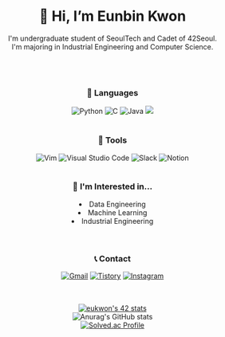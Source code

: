 <!--![header](https://capsule-render.vercel.app/api?type=wave&color=5FD068&height=150&section=header&text=Eunbin&Kwon&fontSize=50)-->
<div align="center">
<h1>👋 Hi, I’m Eunbin Kwon</h1>
</div>
<div align="center">I'm undergraduate student of SeoulTech and Cadet of 42Seoul.<br/>
I'm majoring in Industrial Engineering and Computer Science.</div>

<br/>
<br/>
<br/>

<div align="center"> <h3>🌱 Languages</h3>
<img alt="Python" src="https://img.shields.io/badge/Python-3776AB?style=for-the-badge&logo=python&logoColor=white"/> <img alt="C" src="https://img.shields.io/badge/C-blue?style=for-the-badge&logo=C&logoColor=White"/> <img alt="Java" src="https://img.shields.io/badge/Java-007396?style=for-the-badge&logo=Java&locoColor=White"/> <img src="https://img.shields.io/badge/mysql-4479A1?style=for-the-badge&logo=mysql&logoColor=white">
<br/>
<br/>

<h3>🌿 Tools </h3>
<img alt="Vim", src="https://img.shields.io/badge/VIM-%2311AB00.svg?style=for-the-badge&logo=vim&logoColor=white"/>
<img alt="Visual Studio Code" src="https://img.shields.io/badge/Visual%20Studio%20Code-0078d7.svg?style=for-the-badge&logo=visual-studio-code&logoColor=white"/>
<img alt="Slack" src="https://img.shields.io/badge/Slack-4A154B?style=for-the-badge&logo=slack&logoColor=white"/> 
<img alt="Notion" src="https://img.shields.io/badge/Notion-%23000000.svg?style=for-the-badge&logo=notion&logoColor=white"/>
<br/>
<br/>

<h3>🌳 I'm Interested in...</h3>
<li>Data Engineering</li>
<li>Machine Learning</li>
<li>Industrial Engineering</li>
<br/>
<br/>

<h3>📞 Contact</h3>
<a href="eun61n@gmail.com"><img alt="Gmail" src="https://img.shields.io/badge/Gmail-D14836?style=for-the-badge&logo=gmail&logoColor=white"/></a>
<a href="https://eunbin00.tistory.com" target="_blank"> <img alt="Tistory" src="https://img.shields.io/badge/Tech%20Blog-555263?style=for-the-badge&logoColor=white"/></a>
<a href="https://www.instagram.com/eun61n/" target="_blank"><img alt="Instagram" src="https://img.shields.io/badge/Instagram-E4405F?style=for-the-badge&logo=instagram&logoColor=white"/></a>

<br/>
<br/>
<br/>

[![eukwon's 42 stats](https://badge42.vercel.app/api/v2/cl5kiwlg3000609jphh6n6njn/stats?cursusId=21&coalitionId=86)](https://github.com/JaeSeoKim/badge42)<br/>
![Anurag's GitHub stats](https://github-readme-stats.vercel.app/api?username=eun61n00&hide=contribs,prs)<br/>
[![Solved.ac Profile](http://mazassumnida.wtf/api/generate_badge?boj=eun61n)](https://solved.ac/profile/eun61n)
</div>

<!---
eun61n00/eun61n00 is a ✨ special ✨ repository because its `README.md` (this file) appears on your GitHub profile.
You can click the Preview link to take a look at your changes.
--->

